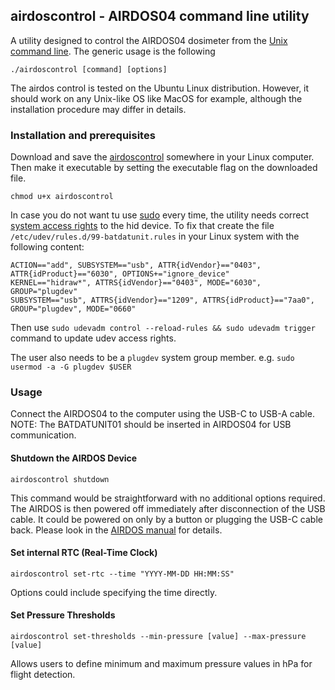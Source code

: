 ## airdoscontrol - AIRDOS04 command line utility

A utility designed to control the AIRDOS04 dosimeter from the [Unix command line](https://ubuntu.com/tutorials/command-line-for-beginners#1-overview). The  generic usage is the following

    ./airdoscontrol [command] [options]

The airdos control is tested on the Ubuntu Linux distribution. However, it should work on any Unix-like OS like MacOS for example, although the installation procedure may differ in details. 

### Installation and prerequisites 

Download and save the [airdoscontrol](https://raw.githubusercontent.com/UniversalScientificTechnologies/AIRDOS04/AIRDOS04A/sw/airdoscontrol) somewhere in your Linux computer. Then make it executable by setting the executable flag on the downloaded file.   

    chmod u+x airdoscontrol
 
In case you do not want tu use [sudo](https://www.howtoforge.com/sudo-beginners-guide/) every time, the utility needs correct [system access rights](https://linuxconfig.org/tutorial-on-how-to-write-basic-udev-rules-in-linux) to the hid device. To fix that create the file  `/etc/udev/rules.d/99-batdatunit.rules` in your Linux system with the following content:

```
ACTION=="add", SUBSYSTEM=="usb", ATTR{idVendor}=="0403", ATTR{idProduct}=="6030", OPTIONS+="ignore_device"
KERNEL=="hidraw*", ATTRS{idVendor}=="0403", MODE="6030", GROUP="plugdev"
SUBSYSTEM=="usb", ATTRS{idVendor}=="1209", ATTRS{idProduct}=="7aa0", GROUP="plugdev", MODE="0660"
```
Then use `sudo udevadm control --reload-rules && sudo udevadm trigger` command to update udev access rights. 

The user also needs to be a `plugdev` system group member. e.g. `sudo usermod -a -G plugdev $USER`

### Usage

Connect the AIRDOS04 to the computer using the USB-C to USB-A cable. NOTE: The BATDATUNIT01 should be inserted in AIRDOS04 for USB communication. 

#### Shutdown the AIRDOS Device

    airdoscontrol shutdown

This command would be straightforward with no additional options required. The AIRDOS is then powered off immediately after disconnection of the USB cable. It could be powered on only by a button or plugging the USB-C cable back. Please look in the [AIRDOS manual](https://docs.dos.ust.cz/airdos/AIRDOS04) for details.

#### Set internal RTC (Real-Time Clock)

    airdoscontrol set-rtc --time "YYYY-MM-DD HH:MM:SS"

Options could include specifying the time directly.


#### Set Pressure Thresholds

    airdoscontrol set-thresholds --min-pressure [value] --max-pressure [value]

Allows users to define minimum and maximum pressure values in hPa for flight detection.
